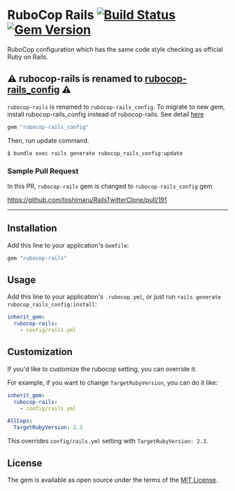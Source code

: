 # RuboCop Rails [![Build Status](https://travis-ci.org/toshimaru/rubocop-rails.svg?branch=master)](https://travis-ci.org/toshimaru/rubocop-rails) [![Gem Version](https://badge.fury.io/rb/rubocop-rails.svg)](https://badge.fury.io/rb/rubocop-rails)

RuboCop configuration which has the same code style checking as official Ruby on Rails.

## :warning: rubocop-rails is renamed to [rubocop-rails_config](https://github.com/toshimaru/rubocop-rails_config) :warning:

`rubocop-rails` is renamed to `rubocop-rails_config`. To migrate to new gem, install rubocop-rails_config instead of rubocop-rails. See detail [here](https://github.com/toshimaru/rubocop-rails/issues/31)

```ruby
gem "rubocop-rails_config"
```

Then, run update command.

```console
$ bundle exec rails generate rubocop_rails_config:update
```

### Sample Pull Request

In this PR, `rubocop-rails` gem is changed to `rubocop-rails_config` gem.

https://github.com/toshimaru/RailsTwitterClone/pull/191

---

## Installation

Add this line to your application's `Gemfile`:

```ruby
gem "rubocop-rails"
```

## Usage

Add this line to your application's `.rubocop.yml`, or just run `rails generate rubocop_rails_config:install`:

```yml
inherit_gem:
  rubocop-rails:
    - config/rails.yml
```

## Customization

If you'd like to customize the rubocop setting, you can override it.

For example, if you want to change `TargetRubyVersion`, you can do it like:

```yml
inherit_gem:
  rubocop-rails:
    - config/rails.yml

AllCops:
  TargetRubyVersion: 2.3
```

This overrides `config/rails.yml` setting with `TargetRubyVersion: 2.3`.

## License

The gem is available as open source under the terms of the [MIT License](http://opensource.org/licenses/MIT).

